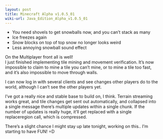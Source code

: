 ```yaml
---
layout: post
title: Minecraft Alpha v1.0.5_01
wiki-url: Java_Edition_Alpha_v1.0.5_01
---
```


* You need shovels to get snowballs now, and you can’t stack as many
* Ice freezes again
* Snow blocks on top of top snow no longer looks weird
* Less annoying snowball sound effect

On the Multiplayer front all is well!<br>
I just finished implementing tile mining and movement verification.
It’s now impossible to claim to mine a tile you can’t mine, or to mine a tile too fast,
and it’s also impossible to move through walls.

I can now log in with several clients and see changes other players do to the world,
although I can’t see the other players yet.

I’ve got a really nice and stable base to build on, I think.
Terrain streaming works great, and tile changes get sent out automatically,
and collapsed into a single message there’s multiple updates within a single chunk.
If the number of updates is really huge, it’ll get replaced with a single replaceregion call, which is compressed.

There’s a slight chance I might stay up late tonight, working on this.. I’m starting to have FUN! =D
